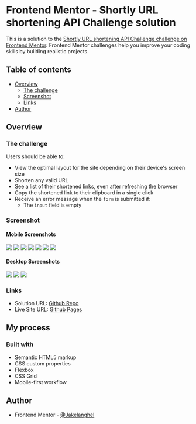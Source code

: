 # Frontend Mentor - Shortly URL shortening API Challenge solution

This is a solution to the [Shortly URL shortening API Challenge challenge on Frontend Mentor](https://www.frontendmentor.io/challenges/url-shortening-api-landing-page-2ce3ob-G). Frontend Mentor challenges help you improve your coding skills by building realistic projects. 

## Table of contents

- [Overview](#overview)
  - [The challenge](#the-challenge)
  - [Screenshot](#screenshot)
  - [Links](#links)
- [Author](#author)


## Overview

### The challenge

Users should be able to:

- View the optimal layout for the site depending on their device's screen size
- Shorten any valid URL
- See a list of their shortened links, even after refreshing the browser
- Copy the shortened link to their clipboard in a single click
- Receive an error message when the `form` is submitted if:
  - The `input` field is empty

### Screenshot

#### Mobile Screenshots
![](./screen-shots/mobile-sc-1.png)
![](./screen-shots/mobile-sc-2.png)
![](./screen-shots/mobile-sc-3.png)
![](./screen-shots/mobile-sc-4.png)
![](./screen-shots/mobile-sc-5.png)
![](./screen-shots/mobile-sc-6.png)
![](./screen-shots/mobile-sc-7.png)

#### Desktop Screenshots
![](./screen-shots/desktop-sc-1.png)
![](./screen-shots/desktop-sc-2.png)
![](./screen-shots/desktop-sc-3.png)


### Links

- Solution URL: [Github Repo](https://github.com/Jakelanghel/url-shortener)
- Live Site URL: [Github Pages](https://your-live-site-url.com)

## My process

### Built with

- Semantic HTML5 markup
- CSS custom properties
- Flexbox
- CSS Grid
- Mobile-first workflow


## Author

- Frontend Mentor - [@Jakelanghel](https://www.frontendmentor.io/profile/Jakelanghel)


